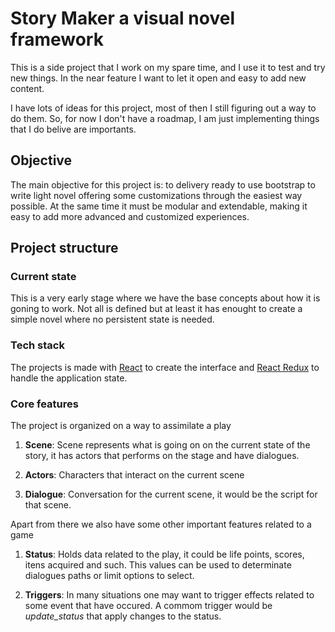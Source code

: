 # Story Maker a visual novel framework
This is a side project that I work on my spare time, and I use it to test and try new things. In the near feature I want to let it open and easy to add new content.

I have lots of ideas for this project, most of then I still figuring out a way to do them. 
So, for now I don't have a roadmap, I am just implementing things that I do belive are importants.


## Objective
The main objective for  this project is: to delivery ready to use bootstrap to write light novel offering some customizations through the easiest way possible. At the same time it must be modular and extendable, making it easy to add more advanced and customized experiences.


## Project structure
### Current state
This is a very early stage where we have the base concepts about how it is goning to work. Not all is defined but at least it has enought to create a simple novel where no persistent state is needed.
### Tech stack
The projects is made with [React](https://pt-br.reactjs.org) to create the interface and  [React Redux](https://react-redux.js.org/) to handle the application state.

### Core features
The project is organized on a way to assimilate a play

1. **Scene**: Scene represents what is going on on the current state of the story, it has actors that performs on the stage and have dialogues.

2. **Actors**: Characters that interact on the current scene

3. **Dialogue**: Conversation for the current scene, it would be the script for that scene.

Apart from there we also have some other important features related to a game

1. **Status**: Holds data related to the play, it could be life points, scores, itens acquired and such. This values can be used to determinate dialogues paths or limit options to select.  

2. **Triggers**: In many situations one may want to trigger effects related to some event that have occured. A commom trigger would be *update_status* that apply changes to the status.
